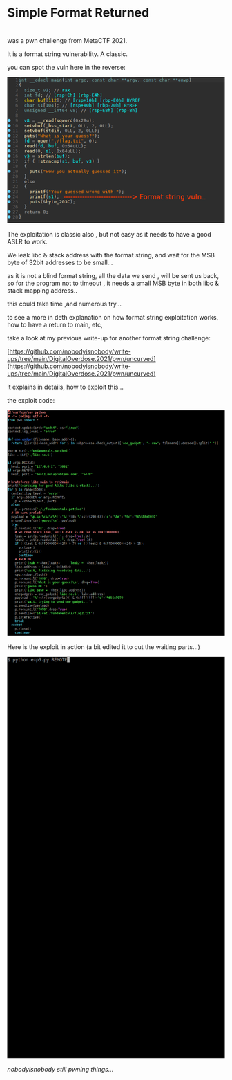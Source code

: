 # Simple Format Returned
# 
was a pwn challenge from MetaCTF 2021.

It is a format string vulnerability. A classic.

you can spot the vuln here in the reverse:

![](https://github.com/nobodyisnobody/write-ups/raw/main/MetaCtf.2021/pwn/Simple.Format.Returned/pics/vuln.png)

The exploitation is classic also , but not easy as it needs to have a good ASLR to work.

We leak libc & stack address with the format string, and wait for the MSB byte of 32bit addresses to be small...

as it is not a blind format string, all the data we send , will be sent us back, so for the program not to timeout , it needs a small MSB byte in both libc & stack mapping address..

this could take time ,and numerous try...

to see a more in deth explanation on how format string exploitation works, how to have a return to main, etc, 

take a look at my previous write-up for another format string challenge:

[https://github.com/nobodyisnobody/write-ups/tree/main/DigitalOverdose.2021/pwn/uncurved](https://github.com/nobodyisnobody/write-ups/tree/main/DigitalOverdose.2021/pwn/uncurved)

it explains in details, how to exploit this...

the exploit code:

![](https://github.com/nobodyisnobody/write-ups/raw/main/MetaCtf.2021/pwn/Simple.Format.Returned/pics/code.png)

Here is the exploit in action (a bit edited it to cut the waiting parts...)

![](https://github.com/nobodyisnobody/write-ups/raw/main/MetaCtf.2021/pwn/Simple.Format.Returned/pics/format.gif)

*nobodyisnobody still pwning things...*

